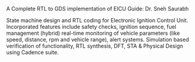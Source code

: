 A Complete RTL to GDS implementation of EICU 
Guide: Dr. Sneh Saurabh 
 
State machine design and RTL coding for Electronic Ignition Control Unit. Incorporated 
features include safety checks, ignition sequence, fuel management (hybrid) real-time 
monitoring of vehicle parameters (like speed, distance, rpm and vehicle range), alert 
systems. Simulation based verification of functionality, RTL synthesis, DFT, STA & 
Physical Design using Cadence suite.    
